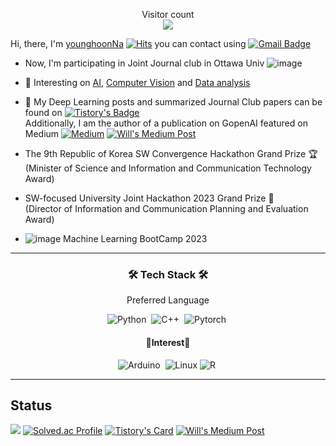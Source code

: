 <!-- ![waving](https://capsule-render.vercel.app/api?type=waving&height=250&text=🐤🐥🐣&fontAlign=80&fontAlignY=30&desc=%20%20%20%20%20Hi,%20there👋👋%20Welcome%20to%20My%20Space&color=gradient) -->
<!-- a Repulic of korea  -->
<!-- :school: I'm currently studying at a university in Chuncheon. -->
<!-- - 💬 If Give me Question [Click](https://github.com/younghoonNa/younghoonNa/issues) -->
<!-- - :octocat: SEE More [Git Statuts](https://github.com/younghoonNa/younghoonNa/blob/main/GithubStats.md) -->

<p align="center"> 
  Visitor count<br>
  <img src="https://profile-counter.glitch.me/younghoonNa/count.svg" />
</p>

Hi, there, I'm [younghoonNa](https://github.com/younghoonNa?tab=repositories) [![Hits](https://hits.seeyoufarm.com/api/count/incr/badge.svg?url=https%3A%2F%2Fgithub.com%2FyounghoonNa&count_bg=%231EE3E9&title_bg=%23000000&icon=github.svg&icon_color=%23FFFFFF&title=Hi%2C+There%21&edge_flat=false)](https://hits.seeyoufarm.com) you can contact using
[![Gmail Badge](https://img.shields.io/badge/Gmail-d14836?style=flat-square&logo=Gmail&logoColor=white&link=mailto:nayounghoon0223@gmail.com)](mailto:nayounghoon0223@gmail.com)
- Now, I'm participating in Joint Journal club in Ottawa Univ ![image](https://github.com/younghoonNa/younghoonNa/assets/38518648/df0175e2-fb28-44c6-91a8-dcc10d1459d8)

- 🌱 Interesting on [AI](), [Computer Vision]() and [Data analysis](https://github.com/younghoonNa/younghoonNa/blob/main/DACON.md) 
- 📖 My Deep Learning posts and summarized Journal Club papers can be found on [![Tistory's Badge](https://github-readme-tistory-card.vercel.app/api/badge?name=Tistory)](https://187cm.tistory.com) <br>
Additionally, I am the author of a publication on GopenAI featured on Medium [![Medium](https://img.shields.io/badge/Medium-12100E?style=for-the-badge&logo=medium&logoColor=white)](https://medium.com/@nayounghoon0223) 
[![Will's Medium Post](https://github-read-medium-git-main.pahlevikun.vercel.app/latest?username=nayounghoon0223&limit=10)](https://medium.com/@nayounghoon0223)

- The 9th Republic of Korea SW Convergence Hackathon Grand Prize 🏆 <br>
  (Minister of Science and Information and Communication Technology Award)
- SW-focused University Joint Hackathon 2023 Grand Prize 🥇 <br>
  (Director of Information and Communication Planning and Evaluation Award)
- ![image](https://github.com/younghoonNa/younghoonNa/assets/38518648/c42f8284-8744-49ea-a9a7-d2436475b63e) Machine Learning BootCamp 2023

<!--
- Joint AI Competition (Dacon) at the SW-focused University 2022 Korean recognition (OCR) task <br>
  5th Private score and Encouragement Prize 🥉 (Chairman's Prize from the SW-focused University Council)
- Joint AI Competition (Dacon) at the SW-focused University 2023 Satellite Image Segmentation task <br>
  7th Encouragement Prize 🥉 (Chairman's Prize from the SW-focused University Council)
<!-- Accepted 2 [IEEE papers](https://ieeexplore.ieee.org/author/37089614000) and 1 ACK 2022 Undergraudate Student Paper Prize-->
<!-- Autumn 2021 (23 credits), Spring 2022 (18 credits) GPA(4.5/4.5) // Autumn 2022 GPA(4.4/4.5) 
-->
---

<!--
# ⛷ 현재 진행중인 활동
- 트레이딩 봇 만들기 프로젝트 (2022.06 ~ 2022.12)
- AI Accelerator Computing LAB 논문 세미나

younghoonNa/younghoonNa is a ✨ special ✨ repository because its `README.md` (this file) appears on your GitHub profile.
You can click the Preview link to take a look at your changes.
--->


<h3 align="center">🛠 Tech Stack 🛠</h3>

<p align="center"> Preferred Language</p>

<div align="center" style="text-align:center">

  ![Python](https://img.shields.io/badge/python-3670A0?style=for-the-badge&logo=python&logoColor=white)</a>&nbsp;
  ![C++](https://img.shields.io/badge/C++-00599C?style=for-the-badge&logo=C%2B%2B&logoColor=white)</a>&nbsp;
  ![Pytorch](https://img.shields.io/badge/Pytorch-EE4C2C?style=for-the-badge&logo=Pytorch&logoColor=white)</a>&nbsp;
 <br>
  
</div>

<h4 align="center"> 👀Interest👀</h4>

<div align="center" style="text-align:center">
  
 ![Arduino](https://img.shields.io/badge/Arduino-00979D?style=for-the-badge&logo=Arduino&logoColor=white)</a>&nbsp;
 ![Linux](https://img.shields.io/badge/Linux-FCC624?style=for-the-badge&logo=Linux&logoColor=white)
 ![R](https://img.shields.io/badge/R-276DC3?style=for-the-badge&logo=R&logoColor=white)</a>&nbsp;
 <br>
 
</div>

<!-- 
<h4 align="center">📝I've used at least once📝</h4>

<div align="center" style="text-align:center">
  
 ![C](https://img.shields.io/badge/C-A8B9CC?style=for-the-badge&logo=C&logoColor=white)
 ![Java](https://img.shields.io/badge/Java-007396?style=for-the-badge&logo=Java&logoColor=white)
 ![Linux](https://img.shields.io/badge/Linux-FCC624?style=for-the-badge&logo=Linux&logoColor=white)
 ![Bitcoin](https://img.shields.io/badge/Bitcoin-F7931A?style=for-the-badge&logo=Bitcoin&logoColor=white)</a>&nbsp;
 ![Flutter](https://img.shields.io/badge/Flutter-02569B?style=for-the-badge&logo=Flutter&logoColor=white)
 ![Android Studio](https://img.shields.io/badge/AndroidStudio-3DDC84?style=for-the-badge&logo=AndroidStudio&logoColor=white)
 ![Jupyter NoteBook](https://img.shields.io/badge/Jupyter-F37626?style=for-the-badge&logo=Jupyter&logoColor=white)
 ![MySQL](https://img.shields.io/badge/MySQL-4479A1?style=for-the-badge&logo=MySQL&logoColor=white)
 ![CashsApp](https://img.shields.io/badge/Fiance-00C244?style=for-the-badge&logo=CashApp&logoColor=white)</a>&nbsp;
 <br>
 ![HTML](https://img.shields.io/badge/HTML-E34F26?style=for-the-badge&logo=HTML5&logoColor=white) 
 ![CSS](https://img.shields.io/badge/CSS-1572B6?style=for-the-badge&logo=HTML5&logoColor=white) 
 ![JS](https://img.shields.io/badge/JavaScript-F7DF1E?style=for-the-badge&logo=JSS&logoColor=white)


</div>
-->

---


## Status
![](https://github-profile-summary-cards.vercel.app/api/cards/profile-details?username=younghoonNa&theme=vue)
[![Solved.ac Profile](http://mazassumnida.wtf/api/v2/generate_badge?boj=yh07282828)](https://solved.ac/yh07282828/)
[![Tistory's Card](https://github-readme-tistory-card.vercel.app/api?name=187cm&theme=tistory)](https://187cm.tistory.com)
[![Will's Medium Post](https://github-read-medium-git-main.pahlevikun.vercel.app/latest?username=nayounghoon0223&limit=10)](https://medium.com/@nayounghoon0223)



<!-- [![Anurag's GitHub stats](https://github-readme-stats.vercel.app/api?username=younghoonNa&show_icons=true&theme=vue)](https://github.com/younghoonNa/github-readme-stats) 
![](https://github-profile-summary-cards.vercel.app/api/cards/productive-time?username=younghoonNa&theme=vue) 

[그 외 깃허브 Status](https://github.com/younghoonNa/younghoonNa/blob/main/GithubStats.md)

[Tistory Here!](https://187cm.tistory.com) 

## 경력 및 경험
[나영훈 지금까지 뭐하고 살았나](https://github.com/younghoonNa/younghoonNa/blob/main/git_resume.md)

- (Dacon) Analysis penguin weight 6th. 
- SW Mentoring (C, Algorithm, Python, Machine Learning)

-->
